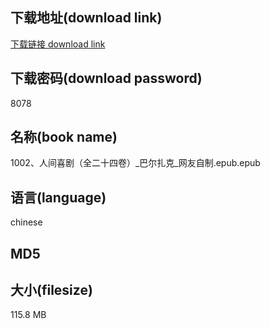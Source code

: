 ## 下载地址(download link)
[下载链接 download link](https://voluble-croquembouche-d321dc.netlify.app/?s=1002%E3%80%81%E4%BA%BA%E9%97%B4%E5%96%9C%E5%89%A7%EF%BC%88%E5%85%A8%E4%BA%8C%E5%8D%81%E5%9B%9B%E5%8D%B7%EF%BC%89_%E5%B7%B4%E5%B0%94%E6%89%8E%E5%85%8B_%E7%BD%91%E5%8F%8B%E8%87%AA%E5%88%B6.epub)

## 下载密码(download password)
8078

## 名称(book name)
1002、人间喜剧（全二十四卷）_巴尔扎克_网友自制.epub.epub

## 语言(language)
chinese

## MD5


## 大小(filesize)
115.8 MB
